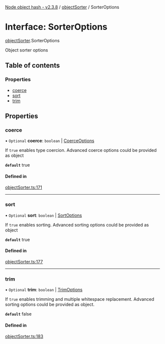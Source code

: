 [Node object hash - v2.3.8](../README.md) / [objectSorter](../modules/objectsorter.md) / SorterOptions

# Interface: SorterOptions

[objectSorter](../modules/objectsorter.md).SorterOptions

Object sorter options

## Table of contents

### Properties

- [coerce](objectsorter.sorteroptions.md#coerce)
- [sort](objectsorter.sorteroptions.md#sort)
- [trim](objectsorter.sorteroptions.md#trim)

## Properties

### coerce

• `Optional` **coerce**: `boolean` \| [CoerceOptions](objectsorter.export_.coerceoptions.md)

If `true` enables type coercion.
Advanced coerce options could be provided as object

**`default`** true

#### Defined in

[objectSorter.ts:171](https://github.com/SkeLLLa/node-object-hash/blob/9b047ca/src/objectSorter.ts#L171)

---

### sort

• `Optional` **sort**: `boolean` \| [SortOptions](objectsorter.export_.sortoptions.md)

If `true` enables sorting.
Advanced sorting options could be provided as object

**`default`** true

#### Defined in

[objectSorter.ts:177](https://github.com/SkeLLLa/node-object-hash/blob/9b047ca/src/objectSorter.ts#L177)

---

### trim

• `Optional` **trim**: `boolean` \| [TrimOptions](objectsorter.export_.trimoptions.md)

If `true` enables trimming and multiple whitespace replacement.
Advanced sorting options could be provided as object.

**`default`** false

#### Defined in

[objectSorter.ts:183](https://github.com/SkeLLLa/node-object-hash/blob/9b047ca/src/objectSorter.ts#L183)
